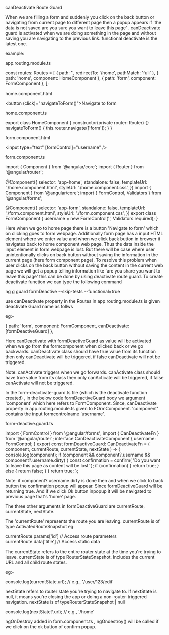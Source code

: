 canDeactivate Route Guard

When we are filling a form and suddenly you click on the back button or navigating from current page to different page then a popup appears if 'the data is not saved are you sure you want to leave this page' . canDeactivate guard is activated when we are doing something in the page and without saving you are navigating to the previous link. functional deactivate is the latest one.

example:

app.routing.module.ts

const routes: Routes = [
  { path: '', redirectTo: '/home', pathMatch: 'full' },
  { path: 'home', component: HomeComponent },
  { path: 'form', component: FormComponent },
];

home.component.html

<button (click)="navigateToForm()">Navigate to form</button>


home.component.ts

export class HomeComponent {
  constructor(private router: Router) {}
  navigateToForm() {
    this.router.navigate(['form']);
  }
}


form.component.html

<input type="text" [formControl]="username" />


form.component.ts

import { Component } from '@angular/core';
import { Router } from '@angular/router';

@Component({
  selector: 'app-home',
  standalone: false,
  templateUrl: './home.component.html',
  styleUrl: './home.component.css',
})
import { Component } from '@angular/core';
import { FormControl, Validators } from '@angular/forms';

@Component({
  selector: 'app-form',
  standalone: false,
  templateUrl: './form.component.html',
  styleUrl: './form.component.css',
})
export class FormComponent {
  username = new FormControl('', Validators.required);
}


Here when we go to home page there is a button 'Navigate to form' which on clicking goes to form webpage. Additionally form page has a input HTML element where we enter value and when we click back button in browser it navigates back to home component web page. Thus the data inside the input element in form webpage is lost. But there will be case where user unintentionally clicks on back button without saving the information in the current page (here form component page).
To resolve this problem when user clicks on the back button without saving the content in the current web page we will get a popup telling information like 'are you share you want to leave this page' this can be done by using deactivate route guard.
To create deactivate function we can type the following command

ng g guard formDeactive --skip-tests --functional=true

use canDeactivate property in the Routes in app.routing.module.ts is given deactivate Guard name as follws

eg:-

  { path: 'form', component: FormComponent, canDeactivate: [formDeactiveGuard] },

Here canDeactivate with formDeactiveGuard as value will be activated when we go from the formcomponent when clicked back or we go backwards. canDeactivate class should have true value from its function then only canDeactivate will be triggered, if false canDeactivate will not be triggered.

Note: canActivate triggers when we go forwards. canActivate class should have true value from its class then only canActicate will be triggered, if false canActivate will not be triggered.

In the form-deactivate-guard.ts file (which is the deactivate function created) , in the below code formDeactiveGuard  body we argument 'component' which here refers to FormComponent. Since, canDeactivate property in app.routing.module.ts given to FOrmComponent. 'component' contains the input formcontrolname 'username'.


form-deactive.guard.ts


import { FormControl } from '@angular/forms';
import { CanDeactivateFn } from '@angular/router';
interface CanDeactivateComponent {
  username: FormControl;
}
export const formDeactiveGuard: CanDeactivateFn<CanDeactivateComponent> = (
  component,
  currentRoute,
  currentState,
  nextState
) => {
  console.log(component);
  if (component && component?.username && component?.username.dirty) {
    const confirmation = confirm(
      'Do you want to leave this page as content will be lost'
    );
    if (confirmation) {
      return true;
    } else {
      return false;
    }
  }
  return true;
};

Note: if component?.username.dirty is done then and when we click to back button the confirmation popup will appear. Since formDeactiveGuard will be returning true.  And if we click Ok button inpopup it will be navigated to previous page that's 'home' page.

The three other arguments in formDeactiveGuard are  currentRoute, currentState, nextState.

The 'currentRoute' represents the route you are leaving. currentRoute is of type ActivatedRouteSnapshot 
eg:

currentRoute.params['id']   // Access route parameters
currentRoute.data['title']  // Access static data



The currentState refers to the entire router state at the time you're trying to leave. currentState is of type RouterStateSnapshot. Includes the current URL and all child route states.

eg:-

console.log(currentState.url); // e.g., '/user/123/edit'


nextState refers to router state you're trying to navigate to. If nextState is null, it means you're closing the app or doing a non-router-triggered navigation. nextState is of typeRouterStateSnapshot | null

console.log(nextState?.url); // e.g., '/home'


ngOnDestroy added in form.component.ts , ngOndestroy() will be called if we click on the ok button of confirm popup.

